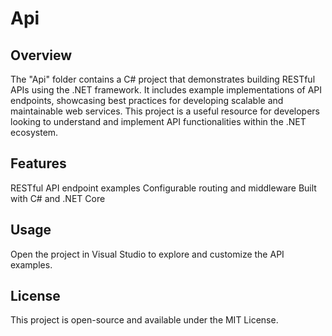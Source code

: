 # **Api**
## **Overview**
The "Api" folder contains a C# project that demonstrates building RESTful APIs using the .NET framework. It includes example implementations of API endpoints, showcasing best practices for developing scalable and maintainable web services. This project is a useful resource for developers looking to understand and implement API functionalities within the .NET ecosystem.

## **Features**
RESTful API endpoint examples
Configurable routing and middleware
Built with C# and .NET Core
## **Usage**
Open the project in Visual Studio to explore and customize the API examples.

## **License**
This project is open-source and available under the MIT License.
